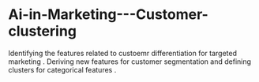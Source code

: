 # Ai-in-Marketing---Customer-clustering
Identifying the features related to custoemr differentiation for targeted marketing . 
Deriving new features for customer segmentation and defining clusters for categorical features .
